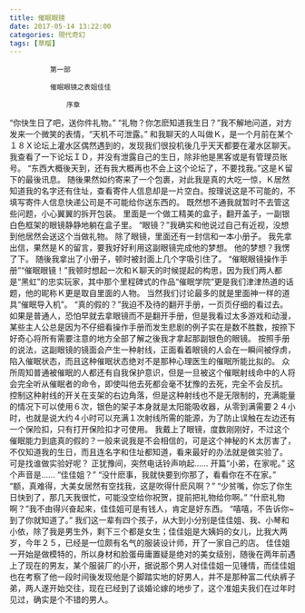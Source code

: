 ```yaml
---
title: 催眠眼镜
date: 2017-05-14 13:22:00
categories: 現代奇幻
tags: [草榴]
---
```

              第一部

              催眠眼镜之表姐佳佳

                  序章

“你快生日了吧，送你件礼物。”
“礼物？你怎麽知道我生日？”我不解地问道，对方发来一个微笑的表情，“天机不可泄露。”
和我聊天的人叫做Ｋ，是一个月前在某个１８Ｘ论坛上灌水区偶然遇到的，发现我们很投机後几乎天天都要在灌水区聊天。
我查看了一下论坛ＩＤ，并没有泄露自己的生日，除非他是黑客或是有管理员账号。
“东西大概後天到，还有我大概再也不会上这个论坛了，不要找我。”这是Ｋ留下的最後讯息。
随後果然如约寄来了一个包裹，对此我是真的大吃一惊，Ｋ居然知道我的名字还有住址，查看寄件人信息却是一片空白。按理说这是不可能的，不填写寄件人信息快递公司是不可能给你送东西的。
既然想不通我就暂时不去管这些问题，小心翼翼的拆开包装。
里面是一个做工精美的盒子，翻开盖子，一副银白色框架的眼镜静静地躺在盒子里。
“眼镜？”我确实和他说过自己有近视，没想到他居然会送这个当做礼物。
除了眼镜，里面还有一封信和一本小册子。
我先拿出信，果然是Ｋ的留言，要我好好利用这副眼镜完成他的梦想。
他的梦想？我愣了下。
随後我拿出了小册子，顿时被封面上几个字吸引住了。
“催眠眼镜操作手册”“催眠眼镜！”我顿时想起一次和Ｋ聊天的时候提起的构思，因为我们两人都是“黑虹”的忠实玩家，其中那个里程碑式的作品“催眠学院”更是我们津津热道的话题，他的昵称Ｋ更是取自里面的人物。
当然我们讨论最多的就是里面神一样的道具“催眠导入机”。
“真的假的？”我迫不及待的翻开手册，一页页仔细的看过去。
如果是普通人，恐怕早就去拿眼镜而不是翻开手册，但是我看过太多游戏和动漫，某些主人公总是因为不仔细看操作手册而发生悲剧的例子实在是数不胜数，按捺下好奇心将所有需要注意的地方全部了解之後我才拿起那副银色的眼镜。
按照手册的说法，这副眼镜的镜面会产生一种射线，正面看着眼镜的人会在一瞬间被俘虏，陷入催眠状态，而且这种催眠状态绝对不是那种心理医生的催眠所能比拟的。
众所周知普通被催眠的人都还有自我保护意识，但是一旦被这个催眠射线命中的人将会完全听从催眠者的命令，即使叫他去死都会毫不犹豫的去死，完全不会反抗。
控制这种射线的开关在支架的右边角落，但是这种射线也不是无限制的，充满能量的情况下可以使用６次，银色的架子本身就是太阳能吸收器，从零到满需要２４小时，也就是说大约４小时可以充满１次射线所需的能源，为了防止误触在左边还有一个保险扣，只有打开保险扣才可使用。
我戴上了眼镜，度数刚刚好，不过这个催眠能力到底真的假的？一般来说我是不会相信的，可是这个神秘的Ｋ太厉害了，不仅知道我的生日，而且连名字和住址都知道，看来最好的办法就是做实验了。
可是找谁做实验好呢？
正犹豫间，突然电话铃声响起……
开篇“小弟，在家呢。”
这个声音是……
“佳佳姐？”
“没什麽事，我就快要到你那了，看看你在不在家。”
“额，真难得，大美女居然有空找我，这是吹得什麽风啊？”
“少贫嘴，你忘了你生日快到了，那几天我很忙，可能没空给你祝贺，提前把礼物给你啊。”
“什麽礼物啊？”我不由得兴奋起来，佳佳姐可是有钱人，肯定是好东西。
“嘻嘻，不告诉你~到了你就知道了。”
我们这一辈有四个孩子，从大到小分别是佳佳姐、我、小琴和小依，除了我是男生外，剩下三个都是女生；佳佳姐是大姨妈的女儿，比我大两岁，今年２５，已经是一位颇有名气的服装设计师，开了一家自己的店。
佳佳姐一开始是做模特的，所以身材和脸蛋毋庸置疑是绝对的美女级别，随後在两年前遇上了现在的男友，某个服装厂的小开，据说那个男人对佳佳姐一见锺情，而佳佳姐也在考察了他一段时间後发现他是个脚踏实地的好男人，并不是那种富二代纨裤子弟，两人遂开始交往，现在已经到了谈婚论嫁的地步了，这个准姐夫我们在过年时见过，确实是个不错的男人。